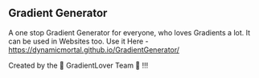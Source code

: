 ## Gradient Generator
A one stop Gradient Generator for everyone, who loves Gradients a lot. It can be used in Websites too.
Use it Here - https://dynamicmortal.github.io/GradientGenerator/

Created by the 🤖 GradientLover Team 🤖 !!!
